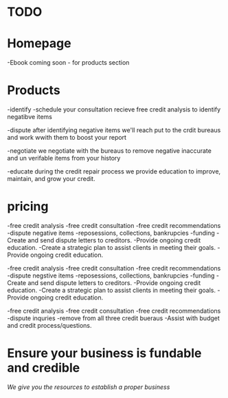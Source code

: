 # TODO

# Homepage
 
 -Ebook coming soon - for products section


 # Products 

-identify
 -schedule your consultation
 recieve free credit analysis to identify negatibve items 

-dispute
 after identifying negative items we'll reach put to the crdit bureaus and work wwith them to boost your report

-negotiate 
we negotiate with the bureaus to remove negative inaccurate and un verifable items from your history 

-educate
during the credit repair process we provide education to improve, maintain, and grow your credit.


# pricing

-free credit analysis
-free credit consultation
-free credit recommendations 
-dispute negative items
-reposessions, collections, bankrupcies 
-funding
-Create and send dispute letters to creditors.
-Provide ongoing credit education.
-Create a strategic plan to assist clients in meeting their goals.
-Provide ongoing credit education.

-free credit analysis
-free credit consultation
-free credit recommendations 
-dispute negstive items
-reposessions, collections, bankrupcies 
-funding
-Create and send dispute letters to creditors.
-Provide ongoing credit education.
-Create a strategic plan to assist clients in meeting their goals.
-Provide ongoing credit education.



-free credit analysis
-free credit consultation
-free credit recommendations 
-dispute inquries
-remove from all three credit bueraus
-Assist with budget and credit process/questions.


<!--<section class= "sct-2-5 sct">
    <div class="container">
        <div class="content">
            <h1 class="sct-title">Products</h1>
            <div class= "wrapper">
            <div class="grid-item-2">
                <h3>E-book</h3>
                <i class="fas fa-book"></i>
            </div>
            <div class="grid-item-2">
                <h3>funding</h3>
                <i class="fas fa-hand-holding-usd"></i>
            </div>
            <div class="grid-item-2">
                <h3>free credit repair letters</h3>
                <i class="fas fa-envelope-open-text"></i>
            </div>
            <div class="grid-item-2">
                <h3>secret lenders list</h3>
                <i class="fas fa-mask"></i>
            </div>
            <div class="grid-item-2">
                <h3>start up buisness</h3>
                <i class="fas fa-briefcase"></i>
            </div>
            </div>
        </div>
</section>-->

 <h1 class="sct-title">
                Ensure your business is fundable and credible
            </h1>
            <p><em>We give you the resources to establish a proper business</em></p>